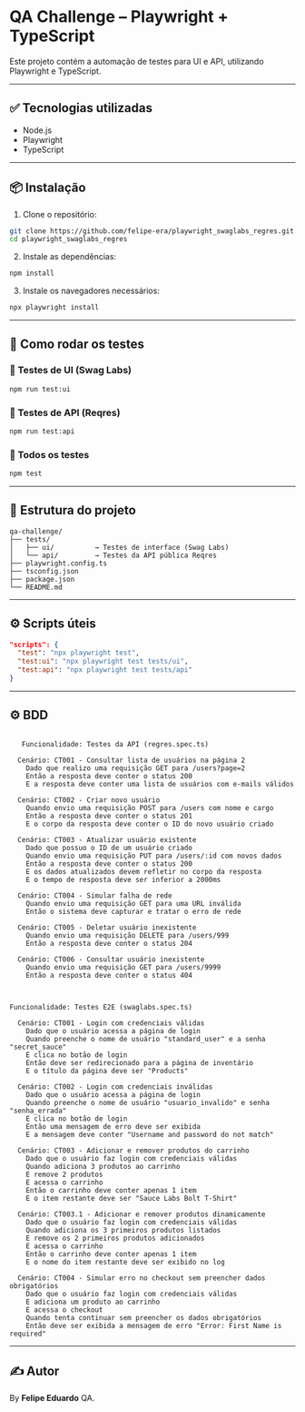 # QA Challenge – Playwright + TypeScript

Este projeto contém a automação de testes para UI e API, utilizando Playwright e TypeScript.

---

## ✅ Tecnologias utilizadas

- Node.js
- Playwright
- TypeScript

---

## 📦 Instalação

1. Clone o repositório:

```bash
git clone https://github.com/felipe-era/playwright_swaglabs_regres.git
cd playwright_swaglabs_regres
```

2. Instale as dependências:

```bash
npm install
```

3. Instale os navegadores necessários:

```bash
npx playwright install
```

---

## 🚀 Como rodar os testes

### 🔹 Testes de UI (Swag Labs)

```bash
npm run test:ui
```

### 🔹 Testes de API (Reqres)

```bash
npm run test:api
```

### 🔹 Todos os testes

```bash
npm test
```

---

## 📁 Estrutura do projeto

```
qa-challenge/
├── tests/
│   ├── ui/          → Testes de interface (Swag Labs)
│   └── api/         → Testes da API pública Reqres
├── playwright.config.ts
├── tsconfig.json
├── package.json
└── README.md
```

---

## ⚙️ Scripts úteis

```json
"scripts": {
  "test": "npx playwright test",
  "test:ui": "npx playwright test tests/ui",
  "test:api": "npx playwright test tests/api"
}

```

---

## ⚙️ BDD


``` Funcionalidade: Testes da API Reqres.in

   Funcionalidade: Testes da API (regres.spec.ts)

  Cenário: CT001 - Consultar lista de usuários na página 2
    Dado que realizo uma requisição GET para /users?page=2
    Então a resposta deve conter o status 200
    E a resposta deve conter uma lista de usuários com e-mails válidos

  Cenário: CT002 - Criar novo usuário
    Quando envio uma requisição POST para /users com nome e cargo
    Então a resposta deve conter o status 201
    E o corpo da resposta deve conter o ID do novo usuário criado

  Cenário: CT003 - Atualizar usuário existente
    Dado que possuo o ID de um usuário criado
    Quando envio uma requisição PUT para /users/:id com novos dados
    Então a resposta deve conter o status 200
    E os dados atualizados devem refletir no corpo da resposta
    E o tempo de resposta deve ser inferior a 2000ms

  Cenário: CT004 - Simular falha de rede
    Quando envio uma requisição GET para uma URL inválida
    Então o sistema deve capturar e tratar o erro de rede

  Cenário: CT005 - Deletar usuário inexistente
    Quando envio uma requisição DELETE para /users/999
    Então a resposta deve conter o status 204

  Cenário: CT006 - Consultar usuário inexistente
    Quando envio uma requisição GET para /users/9999
    Então a resposta deve conter o status 404



Funcionalidade: Testes E2E (swaglabs.spec.ts)

  Cenário: CT001 - Login com credenciais válidas
    Dado que o usuário acessa a página de login
    Quando preenche o nome de usuário "standard_user" e a senha "secret_sauce"
    E clica no botão de login
    Então deve ser redirecionado para a página de inventário
    E o título da página deve ser "Products"

  Cenário: CT002 - Login com credenciais inválidas
    Dado que o usuário acessa a página de login
    Quando preenche o nome de usuário "usuario_invalido" e senha "senha_errada"
    E clica no botão de login
    Então uma mensagem de erro deve ser exibida
    E a mensagem deve conter "Username and password do not match"

  Cenário: CT003 - Adicionar e remover produtos do carrinho
    Dado que o usuário faz login com credenciais válidas
    Quando adiciona 3 produtos ao carrinho
    E remove 2 produtos
    E acessa o carrinho
    Então o carrinho deve conter apenas 1 item
    E o item restante deve ser "Sauce Labs Bolt T-Shirt"

  Cenário: CT003.1 - Adicionar e remover produtos dinamicamente
    Dado que o usuário faz login com credenciais válidas
    Quando adiciona os 3 primeiros produtos listados
    E remove os 2 primeiros produtos adicionados
    E acessa o carrinho
    Então o carrinho deve conter apenas 1 item
    E o nome do item restante deve ser exibido no log

  Cenário: CT004 - Simular erro no checkout sem preencher dados obrigatórios
    Dado que o usuário faz login com credenciais válidas
    E adiciona um produto ao carrinho
    E acessa o checkout
    Quando tenta continuar sem preencher os dados obrigatórios
    Então deve ser exibida a mensagem de erro "Error: First Name is required"

```

---
## ✍️ Autor

By **Felipe Eduardo** QA.
